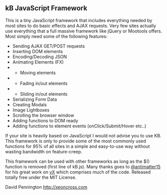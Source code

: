 ## kB JavaScript Framework

This is a tiny JavaScript framework that includes everything needed by most sites to do basic effects and AJAX requests. Very few sites actually use everything that a full massive framework like jQuery or Mootools offers. Most simply need some of the following features:

 * Sending AJAX GET/POST requests
 * Inserting DOM elements
 * Encoding/Decoding JSON
 * Animating Elements (FX)
 * * Moving elements
 * * Fading in/out elements
 * * Sliding in/out elements
 * Serializing Form Data
 * Creating Modals
 * Image Lightboxes
 * Scrolling the browser window
 * Adding functions to DOM ready
 * Adding functions to element events (onClick/Submit/Hover etc..)

If your site is heavily based on JavaScript I would not advise you to use KB. This framework is only to provide some of the most commonly used functions for 95% of all sites in a simple and easy-to-use way without wasting bandwidth on feature-creep.

This framework can be used with other frameworks as long as the $() function is removed (first line of kB.js). Many thanks goes to [@antimatter15](http://twitter.com/antimatter15) for his great work on [vX](http://code.google.com/p/vxjs/) which comprises much of the code. Released totally free under the MIT License.

David Pennington
http://xeoncross.com

